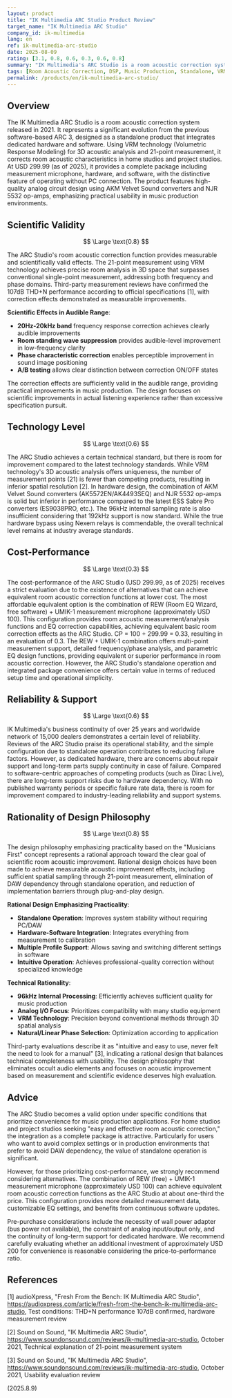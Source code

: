 ```yaml
---
layout: product
title: "IK Multimedia ARC Studio Product Review"
target_name: "IK Multimedia ARC Studio"
company_id: ik-multimedia
lang: en
ref: ik-multimedia-arc-studio
date: 2025-08-09
rating: [3.1, 0.8, 0.6, 0.3, 0.6, 0.8]
summary: "IK Multimedia's ARC Studio is a room acoustic correction system that delivers practical effects in music production environments. Through VRM technology's 3D acoustic analysis and 21-point measurement, it provides scientifically valid correction. At USD 299.99, it offers a complete package of hardware, software, and measurement microphone with standalone operation capability. However, it has limitations as a pure acoustic correction technology, and the price-to-performance ratio receives a strict evaluation."
tags: [Room Acoustic Correction, DSP, Music Production, Standalone, VRM Technology]
permalink: /products/en/ik-multimedia-arc-studio/
---
```


## Overview

The IK Multimedia ARC Studio is a room acoustic correction system released in 2021. It represents a significant evolution from the previous software-based ARC 3, designed as a standalone product that integrates dedicated hardware and software. Using VRM technology (Volumetric Response Modeling) for 3D acoustic analysis and 21-point measurement, it corrects room acoustic characteristics in home studios and project studios. At USD 299.99 (as of 2025), it provides a complete package including measurement microphone, hardware, and software, with the distinctive feature of operating without PC connection. The product features high-quality analog circuit design using AKM Velvet Sound converters and NJR 5532 op-amps, emphasizing practical usability in music production environments.

## Scientific Validity

$$ \Large \text{0.8} $$

The ARC Studio's room acoustic correction function provides measurable and scientifically valid effects. The 21-point measurement using VRM technology achieves precise room analysis in 3D space that surpasses conventional single-point measurement, addressing both frequency and phase domains. Third-party measurement reviews have confirmed the 107dB THD+N performance according to official specifications [1], with correction effects demonstrated as measurable improvements.

**Scientific Effects in Audible Range**:
- **20Hz-20kHz band** frequency response correction achieves clearly audible improvements
- **Room standing wave suppression** provides audible-level improvement in low-frequency clarity
- **Phase characteristic correction** enables perceptible improvement in sound image positioning
- **A/B testing** allows clear distinction between correction ON/OFF states

The correction effects are sufficiently valid in the audible range, providing practical improvements in music production. The design focuses on scientific improvements in actual listening experience rather than excessive specification pursuit.

## Technology Level

$$ \Large \text{0.6} $$

The ARC Studio achieves a certain technical standard, but there is room for improvement compared to the latest technology standards. While VRM technology's 3D acoustic analysis offers uniqueness, the number of measurement points (21) is fewer than competing products, resulting in inferior spatial resolution [2]. In hardware design, the combination of AKM Velvet Sound converters (AK5572EN/AK4493SEQ) and NJR 5532 op-amps is solid but inferior in performance compared to the latest ESS Sabre Pro converters (ES9038PRO, etc.). The 96kHz internal sampling rate is also insufficient considering that 192kHz support is now standard. While the true hardware bypass using Nexem relays is commendable, the overall technical level remains at industry average standards.

## Cost-Performance

$$ \Large \text{0.3} $$

The cost-performance of the ARC Studio (USD 299.99, as of 2025) receives a strict evaluation due to the existence of alternatives that can achieve equivalent room acoustic correction functions at lower cost. The most affordable equivalent option is the combination of REW (Room EQ Wizard, free software) + UMIK-1 measurement microphone (approximately USD 100). This configuration provides room acoustic measurement/analysis functions and EQ correction capabilities, achieving equivalent basic room correction effects as the ARC Studio. CP = 100 ÷ 299.99 = 0.33, resulting in an evaluation of 0.3. The REW + UMIK-1 combination offers multi-point measurement support, detailed frequency/phase analysis, and parametric EQ design functions, providing equivalent or superior performance in room acoustic correction. However, the ARC Studio's standalone operation and integrated package convenience offers certain value in terms of reduced setup time and operational simplicity.

## Reliability & Support

$$ \Large \text{0.6} $$

IK Multimedia's business continuity of over 25 years and worldwide network of 15,000 dealers demonstrates a certain level of reliability. Reviews of the ARC Studio praise its operational stability, and the simple configuration due to standalone operation contributes to reducing failure factors. However, as dedicated hardware, there are concerns about repair support and long-term parts supply continuity in case of failure. Compared to software-centric approaches of competing products (such as Dirac Live), there are long-term support risks due to hardware dependency. With no published warranty periods or specific failure rate data, there is room for improvement compared to industry-leading reliability and support systems.

## Rationality of Design Philosophy

$$ \Large \text{0.8} $$

The design philosophy emphasizing practicality based on the "Musicians First" concept represents a rational approach toward the clear goal of scientific room acoustic improvement. Rational design choices have been made to achieve measurable acoustic improvement effects, including sufficient spatial sampling through 21-point measurement, elimination of DAW dependency through standalone operation, and reduction of implementation barriers through plug-and-play design.

**Rational Design Emphasizing Practicality**:
- **Standalone Operation**: Improves system stability without requiring PC/DAW
- **Hardware-Software Integration**: Integrates everything from measurement to calibration
- **Multiple Profile Support**: Allows saving and switching different settings in software
- **Intuitive Operation**: Achieves professional-quality correction without specialized knowledge

**Technical Rationality**:
- **96kHz Internal Processing**: Efficiently achieves sufficient quality for music production
- **Analog I/O Focus**: Prioritizes compatibility with many studio equipment
- **VRM Technology**: Precision beyond conventional methods through 3D spatial analysis
- **Natural/Linear Phase Selection**: Optimization according to application

Third-party evaluations describe it as "intuitive and easy to use, never felt the need to look for a manual" [3], indicating a rational design that balances technical completeness with usability. The design philosophy that eliminates occult audio elements and focuses on acoustic improvement based on measurement and scientific evidence deserves high evaluation.

## Advice

The ARC Studio becomes a valid option under specific conditions that prioritize convenience for music production applications. For home studios and project studios seeking "easy and effective room acoustic correction," the integration as a complete package is attractive. Particularly for users who want to avoid complex settings or in production environments that prefer to avoid DAW dependency, the value of standalone operation is significant.

However, for those prioritizing cost-performance, we strongly recommend considering alternatives. The combination of REW (free) + UMIK-1 measurement microphone (approximately USD 100) can achieve equivalent room acoustic correction functions as the ARC Studio at about one-third the price. This configuration provides more detailed measurement data, customizable EQ settings, and benefits from continuous software updates.

Pre-purchase considerations include the necessity of wall power adapter (bus power not available), the constraint of analog input/output only, and the continuity of long-term support for dedicated hardware. We recommend carefully evaluating whether an additional investment of approximately USD 200 for convenience is reasonable considering the price-to-performance ratio.

## References

[1] audioXpress, "Fresh From the Bench: IK Multimedia ARC Studio", https://audioxpress.com/article/fresh-from-the-bench-ik-multimedia-arc-studio, Test conditions: THD+N performance 107dB confirmed, hardware measurement review

[2] Sound on Sound, "IK Multimedia ARC Studio", https://www.soundonsound.com/reviews/ik-multimedia-arc-studio, October 2021, Technical explanation of 21-point measurement system

[3] Sound on Sound, "IK Multimedia ARC Studio", https://www.soundonsound.com/reviews/ik-multimedia-arc-studio, October 2021, Usability evaluation review

(2025.8.9)